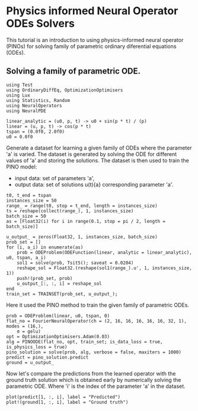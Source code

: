 #  Physics informed Neural Operator ODEs Solvers

This tutorial is an introduction to using physics-informed neural operator (PINOs) for solving family of parametric ordinary diferential equations (ODEs). 


## Solving a family of parametric ODE.

```@example pino
using Test
using OrdinaryDiffEq, OptimizationOptimisers
using Lux
using Statistics, Random
using NeuralOperators
using NeuralPDE

linear_analytic = (u0, p, t) -> u0 + sin(p * t) / (p)
linear = (u, p, t) -> cos(p * t)
tspan = (0.0f0, 2.0f0)
u0 = 0.0f0
```

Generate a dataset for learning a given family of ODEs where the parameter 'a' is varied. The dataset is generated by solving the ODE for different values of 'a' and storing the solutions. The dataset is then used to train the PINO model:
* input data: set of parameters 'a',
* output data: set of solutions u(t){a} corresponding parameter 'a'.

```@example pino
t0, t_end = tspan
instances_size = 50
range_ = range(t0, stop = t_end, length = instances_size)
ts = reshape(collect(range_), 1, instances_size)
batch_size = 50
as = [Float32(i) for i in range(0.1, stop = pi / 2, length = batch_size)]

u_output_ = zeros(Float32, 1, instances_size, batch_size)
prob_set = []
for (i, a_i) in enumerate(as)
    prob = ODEProblem(ODEFunction(linear, analytic = linear_analytic), u0, tspan, a_i)
    sol1 = solve(prob, Tsit5(); saveat = 0.0204)
    reshape_sol = Float32.(reshape(sol1(range_).u', 1, instances_size, 1))
    push!(prob_set, prob)
    u_output_[:, :, i] = reshape_sol
end
train_set = TRAINSET(prob_set, u_output_);
```

Here it used the PINO method to train the given family of parametric ODEs. 

```@example pino
prob = ODEProblem(linear, u0, tspan, 0)
flat_no = FourierNeuralOperator(ch = (2, 16, 16, 16, 16, 16, 32, 1), modes = (16,),
    σ = gelu)
opt = OptimizationOptimisers.Adam(0.03)
alg = PINOODE(flat_no, opt, train_set; is_data_loss = true, is_physics_loss = true)
pino_solution = solve(prob, alg, verbose = false, maxiters = 1000)
predict = pino_solution.predict
ground = u_output_
```

Now let's compare the predictions from the learned operator with the ground truth solution which is obtained early by numerically solving the parametric ODE. Where 'i' is the index of the parameter 'a' in the dataset.

```@example pino
plot(predict[1, :, i], label = "Predicted")
plot!(ground[1, :, i], label = "Ground truth")
```